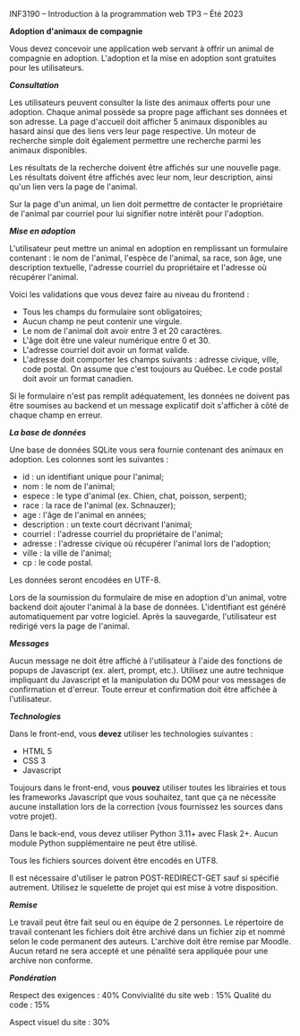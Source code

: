 ﻿INF3190 – Introduction à la programmation web TP3 – Été 2023

**Adoption d'animaux de compagnie**

Vous devez concevoir une application web servant à offrir un animal de compagnie en adoption. L'adoption et la mise en adoption sont gratuites pour les utilisateurs.

***Consultation***

Les utilisateurs peuvent consulter la liste des animaux offerts pour une adoption. Chaque animal possède sa propre page affichant ses données et son adresse. La page d'accueil doit afficher 5 animaux disponibles au hasard ainsi que des liens vers leur page respective. Un moteur de recherche simple doit également permettre une recherche parmi les animaux disponibles.

Les résultats de la recherche doivent être affichés sur une nouvelle page. Les résultats doivent être affichés avec leur nom, leur description, ainsi qu'un lien vers la page de l'animal.

Sur la page d'un animal, un lien doit permettre de contacter le propriétaire de l'animal par courriel pour lui signifier notre intérêt pour l'adoption.

***Mise en adoption***

L'utilisateur peut mettre un animal en adoption en remplissant un formulaire contenant : le nom de l'animal, l'espèce de l'animal, sa race, son âge, une description textuelle, l'adresse courriel du propriétaire et l'adresse où récupérer l'animal.

Voici les validations que vous devez faire au niveau du frontend :

- Tous les champs du formulaire sont obligatoires;
- Aucun champ ne peut contenir une virgule.
- Le nom de l'animal doit avoir entre 3 et 20 caractères.
- L'âge doit être une valeur numérique entre 0 et 30.
- L'adresse courriel doit avoir un format valide.
- L'adresse doit comporter les champs suivants : adresse civique, ville, code postal. On assume que c'est toujours au Québec. Le code postal doit avoir un format canadien.

Si le formulaire n'est pas remplit adéquatement, les données ne doivent pas être soumises au backend et un message explicatif doit s'afficher à côté de chaque champ en erreur.

***La base de données***

Une base de données SQLite vous sera fournie contenant des animaux en adoption. Les colonnes sont les suivantes :

- id : un identifiant unique pour l'animal;
- nom : le nom de l'animal;
- espece : le type d'animal (ex. Chien, chat, poisson, serpent);
- race : la race de l'animal (ex. Schnauzer);
- age : l'âge de l'animal en années;
- description : un texte court décrivant l'animal;
- courriel : l'adresse courriel du propriétaire de l'animal;
- adresse : l'adresse civique où récupérer l'animal lors de l'adoption;
- ville : la ville de l'animal;
- cp : le code postal.

Les données seront encodées en UTF-8.

Lors de la soumission du formulaire de mise en adoption d'un animal, votre backend doit ajouter l'animal à la base de données. L'identifiant est généré automatiquement par votre logiciel. Après la sauvegarde, l'utilisateur est redirigé vers la page de l'animal.

***Messages***

Aucun message ne doit être affiché à l'utilisateur à l'aide des fonctions de popups de Javascript (ex. alert, prompt, etc.). Utilisez une autre technique impliquant du Javascript et la manipulation du DOM pour vos messages de confirmation et d'erreur. Toute erreur et confirmation doit être affichée à l'utilisateur.

***Technologies***

Dans le front-end, vous **devez** utiliser les technologies suivantes :

- HTML 5
- CSS 3
- Javascript

Toujours dans le front-end, vous **pouvez** utiliser toutes les librairies et tous les frameworks Javascript que vous souhaitez, tant que ça ne nécessite aucune installation lors de la correction (vous fournissez les sources dans votre projet).

Dans le back-end, vous devez utiliser Python 3.11+ avec Flask 2+. Aucun module Python supplémentaire ne peut être utilisé.

Tous les fichiers sources doivent être encodés en UTF8.

Il est nécessaire d'utiliser le patron POST-REDIRECT-GET sauf si spécifié autrement. Utilisez le squelette de projet qui est mise à votre disposition.

***Remise***

Le travail peut être fait seul ou en équipe de 2 personnes. Le répertoire de travail contenant les fichiers doit être archivé dans un fichier zip et nommé selon le code permanent des auteurs. L'archive doit être remise par Moodle. Aucun retard ne sera accepté et une pénalité sera appliquée pour une archive non conforme.

***Pondération***

Respect des exigences : 40% Convivialité du site web : 15% Qualité du code : 15%

Aspect visuel du site : 30%
